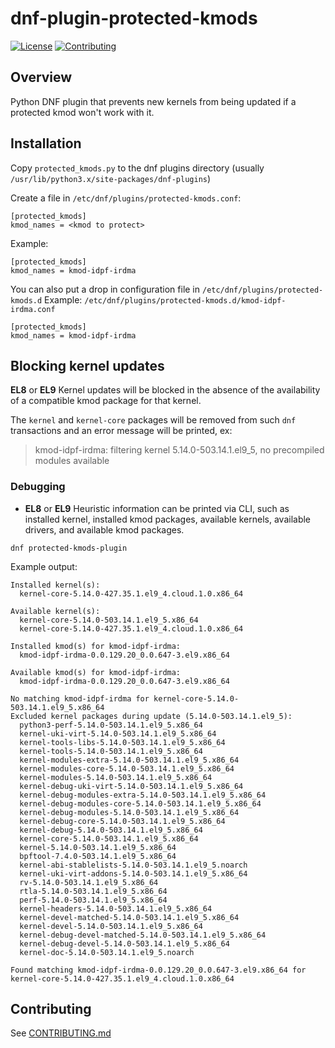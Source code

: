 # dnf-plugin-protected-kmods

[![License](https://img.shields.io/badge/License-Apache%202.0-blue.svg)](https://opensource.org/licenses/Apache-2.0)
[![Contributing](https://img.shields.io/badge/Contributing-Developer%20Certificate%20of%20Origin-violet)](https://developercertificate.org)

## Overview

Python DNF plugin that prevents new kernels from being updated if a protected kmod won't work with it.


## Installation

Copy `protected_kmods.py` to the dnf plugins directory (usually `/usr/lib/python3.x/site-packages/dnf-plugins`)

Create a file in `/etc/dnf/plugins/protected-kmods.conf`:
```
[protected_kmods]
kmod_names = <kmod to protect>
```

Example:
```
[protected_kmods]
kmod_names = kmod-idpf-irdma
```

You can also put a drop in configuration file in `/etc/dnf/plugins/protected-kmods.d`
Example:
`/etc/dnf/plugins/protected-kmods.d/kmod-idpf-irdma.conf`
```
[protected_kmods]
kmod_names = kmod-idpf-irdma
```


## Blocking kernel updates

**EL8** or **EL9**
Kernel updates will be blocked in the absence of the availability of a compatible kmod package for that kernel.

The `kernel` and `kernel-core` packages will be removed from such `dnf` transactions and an error message will be printed, ex:

> kmod-idpf-irdma: filtering kernel 5.14.0-503.14.1.el9_5, no precompiled modules available


### Debugging

* **EL8** or **EL9**
Heuristic information can be printed via CLI, such as installed kernel, installed kmod packages, available kernels, available drivers, and available kmod packages.

```shell
dnf protected-kmods-plugin
```

Example output:
```
Installed kernel(s):
  kernel-core-5.14.0-427.35.1.el9_4.cloud.1.0.x86_64

Available kernel(s):
  kernel-core-5.14.0-503.14.1.el9_5.x86_64
  kernel-core-5.14.0-427.35.1.el9_4.cloud.1.0.x86_64

Installed kmod(s) for kmod-idpf-irdma:
  kmod-idpf-irdma-0.0.129.20_0.0.647-3.el9.x86_64

Available kmod(s) for kmod-idpf-irdma:
  kmod-idpf-irdma-0.0.129.20_0.0.647-3.el9.x86_64

No matching kmod-idpf-irdma for kernel-core-5.14.0-503.14.1.el9_5.x86_64
Excluded kernel packages during update (5.14.0-503.14.1.el9_5):
  python3-perf-5.14.0-503.14.1.el9_5.x86_64
  kernel-uki-virt-5.14.0-503.14.1.el9_5.x86_64
  kernel-tools-libs-5.14.0-503.14.1.el9_5.x86_64
  kernel-tools-5.14.0-503.14.1.el9_5.x86_64
  kernel-modules-extra-5.14.0-503.14.1.el9_5.x86_64
  kernel-modules-core-5.14.0-503.14.1.el9_5.x86_64
  kernel-modules-5.14.0-503.14.1.el9_5.x86_64
  kernel-debug-uki-virt-5.14.0-503.14.1.el9_5.x86_64
  kernel-debug-modules-extra-5.14.0-503.14.1.el9_5.x86_64
  kernel-debug-modules-core-5.14.0-503.14.1.el9_5.x86_64
  kernel-debug-modules-5.14.0-503.14.1.el9_5.x86_64
  kernel-debug-core-5.14.0-503.14.1.el9_5.x86_64
  kernel-debug-5.14.0-503.14.1.el9_5.x86_64
  kernel-core-5.14.0-503.14.1.el9_5.x86_64
  kernel-5.14.0-503.14.1.el9_5.x86_64
  bpftool-7.4.0-503.14.1.el9_5.x86_64
  kernel-abi-stablelists-5.14.0-503.14.1.el9_5.noarch
  kernel-uki-virt-addons-5.14.0-503.14.1.el9_5.x86_64
  rv-5.14.0-503.14.1.el9_5.x86_64
  rtla-5.14.0-503.14.1.el9_5.x86_64
  perf-5.14.0-503.14.1.el9_5.x86_64
  kernel-headers-5.14.0-503.14.1.el9_5.x86_64
  kernel-devel-matched-5.14.0-503.14.1.el9_5.x86_64
  kernel-devel-5.14.0-503.14.1.el9_5.x86_64
  kernel-debug-devel-matched-5.14.0-503.14.1.el9_5.x86_64
  kernel-debug-devel-5.14.0-503.14.1.el9_5.x86_64
  kernel-doc-5.14.0-503.14.1.el9_5.noarch

Found matching kmod-idpf-irdma-0.0.129.20_0.0.647-3.el9.x86_64 for kernel-core-5.14.0-427.35.1.el9_4.cloud.1.0.x86_64
```

## Contributing

See [CONTRIBUTING.md](CONTRIBUTING.md)
